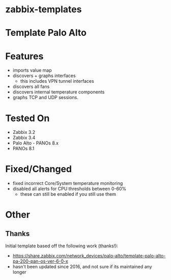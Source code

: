 # zabbix-templates


# Template Palo Alto

# Features
- imports value map
- discovers + graphs interfaces
  - this includes VPN tunnel interfaces
- discovers all fans
- discovers internal temperature components
- graphs TCP and UDP sessions.


# Tested On
- Zabbix 3.2
- Zabbix 3.4
- Palo Alto - PANOs 8.x
- PANOs 8.1

# Fixed/Changed
- fixed incorrect Core/System temperature monitoring
- disabled all alerts for CPU thresholds between 0-60%
  - these can still be enabled if you still use them

# Other

## Thanks

Initial template based off the following work (thanks!):
- https://share.zabbix.com/network_devices/palo-alto/template-palo-alto-pa-200-pan-os-ver-6-0-x
- hasn't been updated since 2016, and not sure if its maintained any longer
